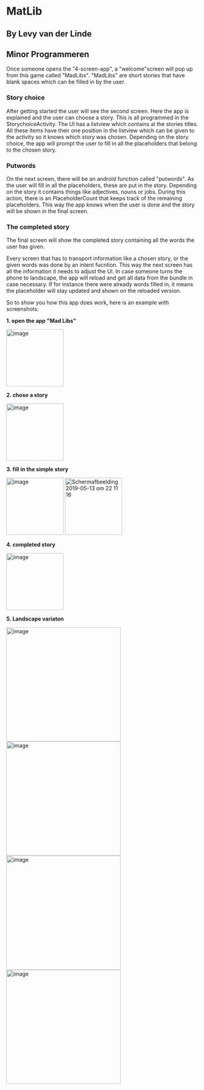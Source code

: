 # MatLib
## By Levy van der Linde 
## Minor Programmeren

Once someone opens the "4-screen-app", a "welcome"screen will pop up from this game called "MadLibs".
"MadLibs" are short stories that have blank spaces which can be filled in by the user. 

### Story choice
After getting started the user will see the second screen. Here the app is explained and the user can choose a story.
This is all programmed in the StorychoiceActivity. The UI has a listview which contains al the stories titles. 
All these items have their one position in the listview which can be given to the activity so it knows which story was chosen.
Depending on the story choice, the app will prompt the user to fill in all the placeholders that belong to the chosen story.

### Putwords 
On the next screen, there will be an android function called "putwords". As the user will fill in all the placeholders, 
these are put in the story. Depending on the story it contains things like adjectives, nouns or jobs. 
During this action, there is an PlaceholderCount that keeps track of the remaining placeholders. 
This way the app knows when the user is done and the story will be shown in the final screen.

### The completed story
The final screen will show the completed story containing all the words the user has given. 

Every screen that has to transport information like a chosen story, or the given words was done by an intent fucntion. 
This way the next screen has all the information it needs to adjust the UI. 
In case someone turns the phone to landscape, the app will reload and get all data from the bundle in case necessary. If for instance there were already words filled in, it means the placeholder will stay updated and shown on the reloaded version.

So to show you how this app does work, here is an example with screenshots:

**1. open the app "Mad Libs"**

<img width="150" alt="image" src="https://user-images.githubusercontent.com/47352487/57650377-f5408280-75ca-11e9-87c8-c5f0d820ed77.png">

**2. chose a story**

<img width="150" alt="image" src="https://user-images.githubusercontent.com/47352487/57651368-549f9200-75cd-11e9-9689-0ec4546e990b.png">

**3. fill in the simple story**

<img width="150" alt="image" src="https://user-images.githubusercontent.com/47352487/57651412-6c771600-75cd-11e9-944f-4e9cd2482cf9.png">

<img width="150" alt="Schermafbeelding 2019-05-13 om 22 11 16" src="https://user-images.githubusercontent.com/47352487/57651208-f8d50900-75cc-11e9-83f6-eeb4c137791f.png">

**4. completed story**

<img width="150" alt="image" src="https://user-images.githubusercontent.com/47352487/57650805-ec9c7c00-75cb-11e9-844e-c9bad1b07736.png">

**5. Landscape variaton**

<img width="300" alt="image" src="https://user-images.githubusercontent.com/47352487/57650428-12755100-75cb-11e9-8b31-39063b2b06ab.png">

<img width="300" alt="image" src="https://user-images.githubusercontent.com/47352487/57651466-89abe480-75cd-11e9-8d43-fa4887d0a4e7.png">

<img width="300" alt="image" src="https://user-images.githubusercontent.com/47352487/57651525-b2cc7500-75cd-11e9-8b6a-6acbec7c8ad2.png">

<img width="300" alt="image" src="https://user-images.githubusercontent.com/47352487/57651545-c11a9100-75cd-11e9-9b6e-c0b9a71cc6d6.png">

